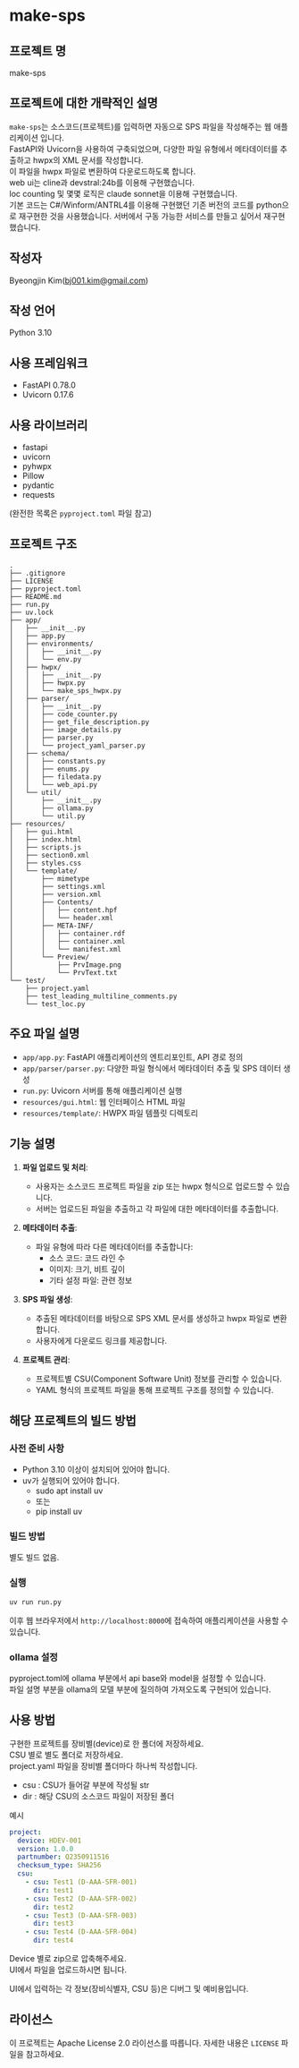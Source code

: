 # make-sps

## 프로젝트 명

make-sps

## 프로젝트에 대한 개략적인 설명

`make-sps`는 소스코드(프로젝트)를 입력하면 자동으로 SPS 파일을 작성해주는 웹 애플리케이션 입니다.  
FastAPI와 Uvicorn을 사용하여 구축되었으며, 다양한 파일 유형에서 메타데이터를 추출하고 hwpx의 XML 문서를 작성합니다.  
이 파일을 hwpx 파일로 변환하여 다운로드하도록 합니다.  
web ui는 cline과 devstral:24b를 이용해 구현했습니다.  
loc counting 및 몇몇 로직은 claude sonnet을 이용해 구현했습니다.  
기본 코드는 C#/Winform/ANTRL4를 이용해 구현했던 기존 버전의 코드를 python으로 재구현한 것을 사용했습니다. 서버에서 구동 가능한 서비스를 만들고 싶어서 재구현했습니다.

## 작성자

Byeongjin Kim(bj001.kim@gmail.com)

## 작성 언어

Python 3.10

## 사용 프레임워크

- FastAPI 0.78.0
- Uvicorn 0.17.6

## 사용 라이브러리

- fastapi
- uvicorn
- pyhwpx
- Pillow
- pydantic
- requests

(완전한 목록은 `pyproject.toml` 파일 참고)

## 프로젝트 구조

```
.
├── .gitignore
├── LICENSE
├── pyproject.toml
├── README.md
├── run.py
├── uv.lock
├── app/
│   ├── __init__.py
│   ├── app.py
│   ├── environments/
│   │   ├── __init__.py
│   │   └── env.py
│   ├── hwpx/
│   │   ├── __init__.py
│   │   ├── hwpx.py
│   │   └── make_sps_hwpx.py
│   ├── parser/
│   │   ├── __init__.py
│   │   ├── code_counter.py
│   │   ├── get_file_description.py
│   │   ├── image_details.py
│   │   ├── parser.py
│   │   └── project_yaml_parser.py
│   ├── schema/
│   │   ├── constants.py
│   │   ├── enums.py
│   │   ├── filedata.py
│   │   └── web_api.py
│   └── util/
│       ├── __init__.py
│       ├── ollama.py
│       └── util.py
├── resources/
│   ├── gui.html
│   ├── index.html
│   ├── scripts.js
│   ├── section0.xml
│   ├── styles.css
│   └── template/
│       ├── mimetype
│       ├── settings.xml
│       ├── version.xml
│       ├── Contents/
│       │   ├── content.hpf
│       │   └── header.xml
│       ├── META-INF/
│       │   ├── container.rdf
│       │   ├── container.xml
│       │   └── manifest.xml
│       └── Preview/
│           ├── PrvImage.png
│           └── PrvText.txt
└── test/
    ├── project.yaml
    ├── test_leading_multiline_comments.py
    └── test_loc.py
```

## 주요 파일 설명

- `app/app.py`: FastAPI 애플리케이션의 엔트리포인트, API 경로 정의
- `app/parser/parser.py`: 다양한 파일 형식에서 메타데이터 추출 및 SPS 데이터 생성
- `run.py`: Uvicorn 서버를 통해 애플리케이션 실행
- `resources/gui.html`: 웹 인터페이스 HTML 파일
- `resources/template/`: HWPX 파일 템플릿 디렉토리

## 기능 설명

1. **파일 업로드 및 처리**:
   - 사용자는 소스코드 프로젝트 파일을 zip 또는 hwpx 형식으로 업로드할 수 있습니다.
   - 서버는 업로드된 파일을 추출하고 각 파일에 대한 메타데이터를 추출합니다.

2. **메타데이터 추출**:
   - 파일 유형에 따라 다른 메타데이터를 추출합니다:
     - 소스 코드: 코드 라인 수
     - 이미지: 크기, 비트 깊이
     - 기타 설정 파일: 관련 정보

3. **SPS 파일 생성**:
   - 추출된 메타데이터를 바탕으로 SPS XML 문서를 생성하고 hwpx 파일로 변환합니다.
   - 사용자에게 다운로드 링크를 제공합니다.

4. **프로젝트 관리**:
   - 프로젝트별 CSU(Component Software Unit) 정보를 관리할 수 있습니다.
   - YAML 형식의 프로젝트 파일을 통해 프로젝트 구조를 정의할 수 있습니다.

## 해당 프로젝트의 빌드 방법

### 사전 준비 사항

- Python 3.10 이상이 설치되어 있어야 합니다.
- uv가 실행되어 있어야 합니다.
  - sudo apt install uv
  - 또는
  - pip install uv

### 빌드 방법

별도 빌드 없음.

### 실행

```bash
uv run run.py
```

이후 웹 브라우저에서 `http://localhost:8000`에 접속하여 애플리케이션을 사용할 수 있습니다.

### ollama 설정

pyproject.toml에 ollama 부분에서 api base와 model을 설정할 수 있습니다.  
파일 설명 부분을 ollama의 모델 부분에 질의하여 가져오도록 구현되어 있습니다.  

## 사용 방법

구현한 프로젝트를 장비별(device)로 한 폴더에 저장하세요.  
CSU 별로 별도 폴더로 저장하세요.  
project.yaml 파일을 장비별 폴더마다 하나씩 작성합니다.  

 - csu : CSU가 들어갈 부분에 작성될 str
 - dir : 해당 CSU의 소스코드 파일이 저장된 폴더

예시

```yaml
project:
  device: HDEV-001
  version: 1.0.0
  partnumber: Q2350911516
  checksum_type: SHA256
  csu:
    - csu: Test1 (D-AAA-SFR-001)
      dir: test1
    - csu: Test2 (D-AAA-SFR-002)
      dir: test2
    - csu: Test3 (D-AAA-SFR-003)
      dir: test3
    - csu: Test4 (D-AAA-SFR-004)
      dir: test4
```

Device 별로 zip으로 압축해주세요.  
UI에서 파일을 업로드하시면 됩니다.  

UI에서 입력하는 각 정보(장비식별자, CSU 등)은 디버그 및 예비용입니다.  

## 라이선스

이 프로젝트는 Apache License 2.0 라이선스를 따릅니다. 자세한 내용은 `LICENSE` 파일을 참고하세요.
